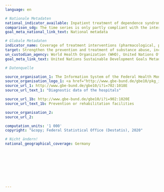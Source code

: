 ```yaml
---
language: en

# Nationale Metadaten
national_indicator_available: Inpatient treatment of dependence syndrom due to psychoactive substance use <br> Inpatient treatment of alcohol dependence
comparison_sdg: The time series is only partly compliant with the international metadata description because only inpatient treatment is covered.
goal_meta_national_link_text: National metadata

# Globale Metadaten
indicator_name: Coverage of treatment interventions (pharmacological, psychosocial and rehabilitation and aftercare services) for substance use disorders
target: Strengthen the prevention and treatment of substance abuse, including narcotic drug abuse and harmful use of alcohol
un_custodian_agency: World Health Organization (WHO), United Nations Office on Drugs and Crime (UNODC)
goal_meta_link_text: United Nations Sustainable Development Goals Metadata

# Datenquelle

source_organisation_1: The Information System of the Federal Health Monitoring
source_organisation_logo_1: <a href="http://www.gbe-bund.de/gbe10/pkg_isgbe5.prc_isgbe?p_uid=gast&p_aid=77031487&p_sprache=E">GBE</a>
source_url_1: http://www.gbe-bund.de/gbe10/i?i=702:1018E
source_url_text_1: "Diagnostic data of the hospitals"

source_url_1b: http://www.gbe-bund.de/gbe10/i?i=902:1020E
source_url_text_1b: Prevention or rehabilitation facilities

source_organisation_2:
source_url_2:

computation_units: '1 000'
copyright: "&copy; Federal Statistical Office (Destatis), 2020"

# Nicht ändern!
national_geographical_coverage: Germany









---
```

